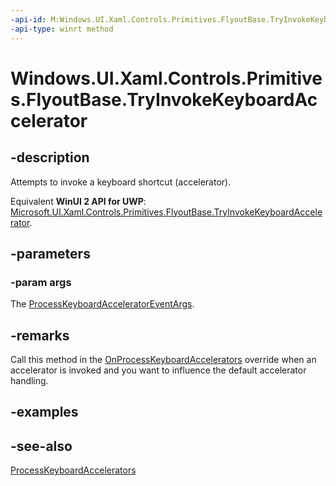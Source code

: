 ```yaml
---
-api-id: M:Windows.UI.Xaml.Controls.Primitives.FlyoutBase.TryInvokeKeyboardAccelerator(Windows.UI.Xaml.Input.ProcessKeyboardAcceleratorEventArgs)
-api-type: winrt method
---
```


<!-- Method syntax.
public void FlyoutBase.TryInvokeKeyboardAccelerator(ProcessKeyboardAcceleratorEventArgs args)
-->

# Windows.UI.Xaml.Controls.Primitives.FlyoutBase.TryInvokeKeyboardAccelerator

## -description
Attempts to invoke a keyboard shortcut (accelerator).

Equivalent **WinUI 2 API for UWP**: [Microsoft.UI.Xaml.Controls.Primitives.FlyoutBase.TryInvokeKeyboardAccelerator](/windows/winui/api/microsoft.ui.xaml.controls.primitives.flyoutbase.tryinvokekeyboardaccelerator).

## -parameters
### -param args
The [ProcessKeyboardAcceleratorEventArgs](../windows.ui.xaml.input/processkeyboardacceleratoreventargs.md).

## -remarks
Call this method in the [OnProcessKeyboardAccelerators](flyoutbase_onprocesskeyboardaccelerators_1771064317.md) override when an accelerator is invoked and you want to influence the default accelerator handling.

## -examples

## -see-also

[ProcessKeyboardAccelerators](../windows.ui.xaml/uielement_processkeyboardaccelerators.md)
